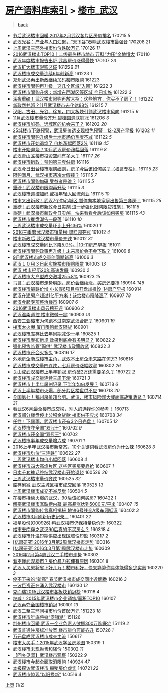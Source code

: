 [房产语料库索引](../../README.md)  > [楼市_武汉](楼市_武汉.md)
====
> [back](../README.md)

- [节后武汉楼市回暖 2017年2月武汉各片区房价排名](http://jkwz.applinzi.com/ittc/6934892941742179332.html#%E8%8A%82%E5%90%8E%E6%AD%A6%E6%B1%89%E6%A5%BC%E5%B8%82%E5%9B%9E%E6%9A%96+2017%E5%B9%B42%E6%9C%88%E6%AD%A6%E6%B1%89%E5%90%84%E7%89%87%E5%8C%BA%E6%88%BF%E4%BB%B7%E6%8E%92%E5%90%8D) 170215 *5* 
- [武汉光谷：产业与人口汇聚，“天下谷”奏响武汉楼市最强音](http://jkwz.applinzi.com/ittc/6932193046069511172.html#%E6%AD%A6%E6%B1%89%E5%85%89%E8%B0%B7%EF%BC%9A%E4%BA%A7%E4%B8%9A%E4%B8%8E%E4%BA%BA%E5%8F%A3%E6%B1%87%E8%81%9A%EF%BC%8C%E2%80%9C%E5%A4%A9%E4%B8%8B%E8%B0%B7%E2%80%9D%E5%A5%8F%E5%93%8D%E6%AD%A6%E6%B1%89%E6%A5%BC%E5%B8%82%E6%9C%80%E5%BC%BA%E9%9F%B3) 170208 *21* 
- [上周武汉三环外楼市均价跌破万元](http://jkwz.applinzi.com/ittc/6927249116001469444.html#%E4%B8%8A%E5%91%A8%E6%AD%A6%E6%B1%89%E4%B8%89%E7%8E%AF%E5%A4%96%E6%A5%BC%E5%B8%82%E5%9D%87%E4%BB%B7%E8%B7%8C%E7%A0%B4%E4%B8%87%E5%85%83) 170126 *11* 
- [2016武汉楼市TOP10｜二线最热楼市地市 万科“力压”金地恒大](http://jkwz.applinzi.com/ittc/6921296908814648324.html#2016%E6%AD%A6%E6%B1%89%E6%A5%BC%E5%B8%82TOP10%EF%BD%9C%E4%BA%8C%E7%BA%BF%E6%9C%80%E7%83%AD%E6%A5%BC%E5%B8%82%E5%9C%B0%E5%B8%82+%E4%B8%87%E7%A7%91%E2%80%9C%E5%8A%9B%E5%8E%8B%E2%80%9D%E9%87%91%E5%9C%B0%E6%81%92%E5%A4%A7) 170110  
- [武汉年度楼市报告出炉 武昌房价涨得最快](http://jkwz.applinzi.com/ittc/6920442448458548228.html#%E6%AD%A6%E6%B1%89%E5%B9%B4%E5%BA%A6%E6%A5%BC%E5%B8%82%E6%8A%A5%E5%91%8A%E5%87%BA%E7%82%89+%E6%AD%A6%E6%98%8C%E6%88%BF%E4%BB%B7%E6%B6%A8%E5%BE%97%E6%9C%80%E5%BF%AB) 170107 *23* 
- [武汉扩大楼市限购区域](http://jkwz.applinzi.com/ittc/6915735758790198277.html#%E6%AD%A6%E6%B1%89%E6%89%A9%E5%A4%A7%E6%A5%BC%E5%B8%82%E9%99%90%E8%B4%AD%E5%8C%BA%E5%9F%9F) 161226 *21* 
- [武汉楼市成交量连续6年创新高](http://jkwz.applinzi.com/ittc/6914759685915018244.html#%E6%AD%A6%E6%B1%89%E6%A5%BC%E5%B8%82%E6%88%90%E4%BA%A4%E9%87%8F%E8%BF%9E%E7%BB%AD6%E5%B9%B4%E5%88%9B%E6%96%B0%E9%AB%98) 161223 *1* 
- [郑州武汉再出新政继续加码楼市限购](http://jkwz.applinzi.com/ittc/6914727091873776645.html#%E9%83%91%E5%B7%9E%E6%AD%A6%E6%B1%89%E5%86%8D%E5%87%BA%E6%96%B0%E6%94%BF%E7%BB%A7%E7%BB%AD%E5%8A%A0%E7%A0%81%E6%A5%BC%E5%B8%82%E9%99%90%E8%B4%AD) 161223  
- [武汉楼市限购再升级，这几个区域“入围”](http://jkwz.applinzi.com/ittc/6914450127103476741.html#%E6%AD%A6%E6%B1%89%E6%A5%BC%E5%B8%82%E9%99%90%E8%B4%AD%E5%86%8D%E5%8D%87%E7%BA%A7%EF%BC%8C%E8%BF%99%E5%87%A0%E4%B8%AA%E5%8C%BA%E5%9F%9F%E2%80%9C%E5%85%A5%E5%9B%B4%E2%80%9D) 161222 *3* 
- [武汉楼市限购升级：新增东西湖区等区域 今日实施](http://jkwz.applinzi.com/ittc/6914364471043949573.html#%E6%AD%A6%E6%B1%89%E6%A5%BC%E5%B8%82%E9%99%90%E8%B4%AD%E5%8D%87%E7%BA%A7%EF%BC%9A%E6%96%B0%E5%A2%9E%E4%B8%9C%E8%A5%BF%E6%B9%96%E5%8C%BA%E7%AD%89%E5%8C%BA%E5%9F%9F+%E4%BB%8A%E6%97%A5%E5%AE%9E%E6%96%BD) 161222 *3* 
- [深夜重磅！武汉楼市限购再放大招：这些地方，你买不了房了！](http://jkwz.applinzi.com/ittc/6914363445016527877.html#%E6%B7%B1%E5%A4%9C%E9%87%8D%E7%A3%85%EF%BC%81%E6%AD%A6%E6%B1%89%E6%A5%BC%E5%B8%82%E9%99%90%E8%B4%AD%E5%86%8D%E6%94%BE%E5%A4%A7%E6%8B%9B%EF%BC%9A%E8%BF%99%E4%BA%9B%E5%9C%B0%E6%96%B9%EF%BC%8C%E4%BD%A0%E4%B9%B0%E4%B8%8D%E4%BA%86%E6%88%BF%E4%BA%86%EF%BC%81) 161222  
- [新政然并卵？11月武汉楼市去化达88%](http://jkwz.applinzi.com/ittc/6911872293478597636.html#%E6%96%B0%E6%94%BF%E7%84%B6%E5%B9%B6%E5%8D%B5%EF%BC%9F11%E6%9C%88%E6%AD%A6%E6%B1%89%E6%A5%BC%E5%B8%82%E5%8E%BB%E5%8C%96%E8%BE%BE88%25) 161215 *7* 
- [汉阳、古田、光谷、徐东，四大板块引领武汉楼市风向](http://jkwz.applinzi.com/ittc/6911797561022481413.html#%E6%B1%89%E9%98%B3%E3%80%81%E5%8F%A4%E7%94%B0%E3%80%81%E5%85%89%E8%B0%B7%E3%80%81%E5%BE%90%E4%B8%9C%EF%BC%8C%E5%9B%9B%E5%A4%A7%E6%9D%BF%E5%9D%97%E5%BC%95%E9%A2%86%E6%AD%A6%E6%B1%89%E6%A5%BC%E5%B8%82%E9%A3%8E%E5%90%91) 161215 *6* 
- [11月武汉楼市量价齐升 碧桂园蝉联销冠](http://jkwz.applinzi.com/ittc/6908581386700473348.html#11%E6%9C%88%E6%AD%A6%E6%B1%89%E6%A5%BC%E5%B8%82%E9%87%8F%E4%BB%B7%E9%BD%90%E5%8D%87+%E7%A2%A7%E6%A1%82%E5%9B%AD%E8%9D%89%E8%81%94%E9%94%80%E5%86%A0) 161206 *3* 
- [武汉楼市加码，远城区的机会来了？](http://jkwz.applinzi.com/ittc/6907075698341970949.html#%E6%AD%A6%E6%B1%89%E6%A5%BC%E5%B8%82%E5%8A%A0%E7%A0%81%EF%BC%8C%E8%BF%9C%E5%9F%8E%E5%8C%BA%E7%9A%84%E6%9C%BA%E4%BC%9A%E6%9D%A5%E4%BA%86%EF%BC%9F) 161202 *20* 
- [25城楼市下跌预警，武汉房价透支现橙色预警｜12-2房产早报](http://jkwz.applinzi.com/ittc/6906952028906849284.html#25%E5%9F%8E%E6%A5%BC%E5%B8%82%E4%B8%8B%E8%B7%8C%E9%A2%84%E8%AD%A6%EF%BC%8C%E6%AD%A6%E6%B1%89%E6%88%BF%E4%BB%B7%E9%80%8F%E6%94%AF%E7%8E%B0%E6%A9%99%E8%89%B2%E9%A2%84%E8%AD%A6%EF%BD%9C12-2%E6%88%BF%E4%BA%A7%E6%97%A9%E6%8A%A5) 161202 *11* 
- [武汉楼市限购升级后土地市场仍热度不减](http://jkwz.applinzi.com/ittc/6903369283207169029.html#%E6%AD%A6%E6%B1%89%E6%A5%BC%E5%B8%82%E9%99%90%E8%B4%AD%E5%8D%87%E7%BA%A7%E5%90%8E%E5%9C%9F%E5%9C%B0%E5%B8%82%E5%9C%BA%E4%BB%8D%E7%83%AD%E5%BA%A6%E4%B8%8D%E5%87%8F) 161122 *5* 
- [武汉楼市开始退烧了 价格涨幅回落2%](http://jkwz.applinzi.com/ittc/6902196134151193605.html#%E6%AD%A6%E6%B1%89%E6%A5%BC%E5%B8%82%E5%BC%80%E5%A7%8B%E9%80%80%E7%83%A7%E4%BA%86+%E4%BB%B7%E6%A0%BC%E6%B6%A8%E5%B9%85%E5%9B%9E%E8%90%BD2%25) 161119 *45* 
- [楼市开始退烧？10月武汉房价涨幅回落](http://jkwz.applinzi.com/ittc/6902127770099778564.html#%E6%A5%BC%E5%B8%82%E5%BC%80%E5%A7%8B%E9%80%80%E7%83%A7%EF%BC%9F10%E6%9C%88%E6%AD%A6%E6%B1%89%E6%88%BF%E4%BB%B7%E6%B6%A8%E5%B9%85%E5%9B%9E%E8%90%BD) 161119 *8* 
- [武汉青山区楼市投资空间有多大？](http://jkwz.applinzi.com/ittc/6901398032058156037.html#%E6%AD%A6%E6%B1%89%E9%9D%92%E5%B1%B1%E5%8C%BA%E6%A5%BC%E5%B8%82%E6%8A%95%E8%B5%84%E7%A9%BA%E9%97%B4%E6%9C%89%E5%A4%9A%E5%A4%A7%EF%BC%9F) 161117 *26* 
- [武汉楼市新政：禁购第三套住房](http://jkwz.applinzi.com/ittc/6900909140645250053.html#%E6%AD%A6%E6%B1%89%E6%A5%BC%E5%B8%82%E6%96%B0%E6%94%BF%EF%BC%9A%E7%A6%81%E8%B4%AD%E7%AC%AC%E4%B8%89%E5%A5%97%E4%BD%8F%E6%88%BF) 161116  
- [武汉今日出台楼市限购细则，房子今后该如何买？（权哥专栏）](http://jkwz.applinzi.com/ittc/6900828701855319044.html#%E6%AD%A6%E6%B1%89%E4%BB%8A%E6%97%A5%E5%87%BA%E5%8F%B0%E6%A5%BC%E5%B8%82%E9%99%90%E8%B4%AD%E7%BB%86%E5%88%99%EF%BC%8C%E6%88%BF%E5%AD%90%E4%BB%8A%E5%90%8E%E8%AF%A5%E5%A6%82%E4%BD%95%E4%B9%B0%EF%BC%9F%EF%BC%88%E6%9D%83%E5%93%A5%E4%B8%93%E6%A0%8F%EF%BC%89) 161115 *23* 
- [限购满月，武汉楼市遇冷or假摔？](http://jkwz.applinzi.com/ittc/6900757140527907844.html#%E9%99%90%E8%B4%AD%E6%BB%A1%E6%9C%88%EF%BC%8C%E6%AD%A6%E6%B1%89%E6%A5%BC%E5%B8%82%E9%81%87%E5%86%B7or%E5%81%87%E6%91%94%EF%BC%9F) 161115 *7* 
- [武汉楼市限购加码 受益者是谁？](http://jkwz.applinzi.com/ittc/6900736572449620996.html#%E6%AD%A6%E6%B1%89%E6%A5%BC%E5%B8%82%E9%99%90%E8%B4%AD%E5%8A%A0%E7%A0%81+%E5%8F%97%E7%9B%8A%E8%80%85%E6%98%AF%E8%B0%81%EF%BC%9F) 161115 *5* 
- [重磅！武汉楼市限购再升级](http://jkwz.applinzi.com/ittc/6900696112964305925.html#%E9%87%8D%E7%A3%85%EF%BC%81%E6%AD%A6%E6%B1%89%E6%A5%BC%E5%B8%82%E9%99%90%E8%B4%AD%E5%86%8D%E5%8D%87%E7%BA%A7) 161115 *3* 
- [武汉楼市调控加码 或挡年轻人回流创业](http://jkwz.applinzi.com/ittc/6900694701534872580.html#%E6%AD%A6%E6%B1%89%E6%A5%BC%E5%B8%82%E8%B0%83%E6%8E%A7%E5%8A%A0%E7%A0%81+%E6%88%96%E6%8C%A1%E5%B9%B4%E8%BD%BB%E4%BA%BA%E5%9B%9E%E6%B5%81%E5%88%9B%E4%B8%9A) 161115 *10* 
- [楼市又出新政！武汉7个中心城区 暂停向本地家庭出售第三套房！](http://jkwz.applinzi.com/ittc/6900627977640870916.html#%E6%A5%BC%E5%B8%82%E5%8F%88%E5%87%BA%E6%96%B0%E6%94%BF%EF%BC%81%E6%AD%A6%E6%B1%897%E4%B8%AA%E4%B8%AD%E5%BF%83%E5%9F%8E%E5%8C%BA+%E6%9A%82%E5%81%9C%E5%90%91%E6%9C%AC%E5%9C%B0%E5%AE%B6%E5%BA%AD%E5%87%BA%E5%94%AE%E7%AC%AC%E4%B8%89%E5%A5%97%E6%88%BF%EF%BC%81) 161115 *25* 
- [重磅！武汉楼市新政今日实施 进一步强化限购限贷措施！](http://jkwz.applinzi.com/ittc/6900540403203179524.html#%E9%87%8D%E7%A3%85%EF%BC%81%E6%AD%A6%E6%B1%89%E6%A5%BC%E5%B8%82%E6%96%B0%E6%94%BF%E4%BB%8A%E6%97%A5%E5%AE%9E%E6%96%BD+%E8%BF%9B%E4%B8%80%E6%AD%A5%E5%BC%BA%E5%8C%96%E9%99%90%E8%B4%AD%E9%99%90%E8%B4%B7%E6%8E%AA%E6%96%BD%EF%BC%81) 161115  
- [重磅！武汉楼市新政今日实施，快来看看今后该如何买房](http://jkwz.applinzi.com/ittc/6900511213355533317.html#%E9%87%8D%E7%A3%85%EF%BC%81%E6%AD%A6%E6%B1%89%E6%A5%BC%E5%B8%82%E6%96%B0%E6%94%BF%E4%BB%8A%E6%97%A5%E5%AE%9E%E6%96%BD%EF%BC%8C%E5%BF%AB%E6%9D%A5%E7%9C%8B%E7%9C%8B%E4%BB%8A%E5%90%8E%E8%AF%A5%E5%A6%82%E4%BD%95%E4%B9%B0%E6%88%BF) 161115 *43* 
- [武汉楼市推盘潮告一段落](http://jkwz.applinzi.com/ittc/6898795809474085892.html#%E6%AD%A6%E6%B1%89%E6%A5%BC%E5%B8%82%E6%8E%A8%E7%9B%98%E6%BD%AE%E5%91%8A%E4%B8%80%E6%AE%B5%E8%90%BD) 161110 *10* 
- [上周武汉楼市成交量环比上升136%](http://jkwz.applinzi.com/ittc/6890982752895108101.html#%E4%B8%8A%E5%91%A8%E6%AD%A6%E6%B1%89%E6%A5%BC%E5%B8%82%E6%88%90%E4%BA%A4%E9%87%8F%E7%8E%AF%E6%AF%94%E4%B8%8A%E5%8D%87136%25) 161020 *1* 
- [2016三季度武汉楼市销量榜 碧桂园夺冠](http://jkwz.applinzi.com/ittc/6888142328862082052.html#2016%E4%B8%89%E5%AD%A3%E5%BA%A6%E6%AD%A6%E6%B1%89%E6%A5%BC%E5%B8%82%E9%94%80%E9%87%8F%E6%A6%9C+%E7%A2%A7%E6%A1%82%E5%9B%AD%E5%A4%BA%E5%86%A0) 161012 *4* 
- [楼市新政后 武汉楼市量价齐跌](http://jkwz.applinzi.com/ittc/6887968850213078021.html#%E6%A5%BC%E5%B8%82%E6%96%B0%E6%94%BF%E5%90%8E+%E6%AD%A6%E6%B1%89%E6%A5%BC%E5%B8%82%E9%87%8F%E4%BB%B7%E9%BD%90%E8%B7%8C) 161012 *31* 
- [武汉楼市成交量同比下降5.9%。|10-11房产早报](http://jkwz.applinzi.com/ittc/6887640237651526660.html#%E6%AD%A6%E6%B1%89%E6%A5%BC%E5%B8%82%E6%88%90%E4%BA%A4%E9%87%8F%E5%90%8C%E6%AF%94%E4%B8%8B%E9%99%8D5.9%25%E3%80%82%7C10-11%E6%88%BF%E4%BA%A7%E6%97%A9%E6%8A%A5) 161011  
- [武汉楼市限购政策再升级！未来房价会不会下跌？](http://jkwz.applinzi.com/ittc/6886895900835709956.html#%E6%AD%A6%E6%B1%89%E6%A5%BC%E5%B8%82%E9%99%90%E8%B4%AD%E6%94%BF%E7%AD%96%E5%86%8D%E5%8D%87%E7%BA%A7%EF%BC%81%E6%9C%AA%E6%9D%A5%E6%88%BF%E4%BB%B7%E4%BC%9A%E4%B8%8D%E4%BC%9A%E4%B8%8B%E8%B7%8C%EF%BC%9F) 161009 *8* 
- [9月武汉楼市成交量创同期新高](http://jkwz.applinzi.com/ittc/6885686752425018373.html#9%E6%9C%88%E6%AD%A6%E6%B1%89%E6%A5%BC%E5%B8%82%E6%88%90%E4%BA%A4%E9%87%8F%E5%88%9B%E5%90%8C%E6%9C%9F%E6%96%B0%E9%AB%98) 161006 *3* 
- [武汉１０月３日起实施楼市限购限贷](http://jkwz.applinzi.com/ittc/6884777466341622789.html#%E6%AD%A6%E6%B1%89%EF%BC%91%EF%BC%90%E6%9C%88%EF%BC%93%E6%97%A5%E8%B5%B7%E5%AE%9E%E6%96%BD%E6%A5%BC%E5%B8%82%E9%99%90%E8%B4%AD%E9%99%90%E8%B4%B7) 161003 *13* 
- [武汉 楼市经历20年高速发展](http://jkwz.applinzi.com/ittc/6883712120033641477.html#%E6%AD%A6%E6%B1%89+%E6%A5%BC%E5%B8%82%E7%BB%8F%E5%8E%8620%E5%B9%B4%E9%AB%98%E9%80%9F%E5%8F%91%E5%B1%95) 160930 *2* 
- [武汉楼市大户型成交激增255.8%](http://jkwz.applinzi.com/ittc/6880930420937458692.html#%E6%AD%A6%E6%B1%89%E6%A5%BC%E5%B8%82%E5%A4%A7%E6%88%B7%E5%9E%8B%E6%88%90%E4%BA%A4%E6%BF%80%E5%A2%9E255.8%25) 160923 *15* 
- [马哥：武汉楼市走势明朗，房价会继续涨，买房还要抢](http://jkwz.applinzi.com/ittc/6877692806491014148.html#%E9%A9%AC%E5%93%A5%EF%BC%9A%E6%AD%A6%E6%B1%89%E6%A5%BC%E5%B8%82%E8%B5%B0%E5%8A%BF%E6%98%8E%E6%9C%97%EF%BC%8C%E6%88%BF%E4%BB%B7%E4%BC%9A%E7%BB%A7%E7%BB%AD%E6%B6%A8%EF%BC%8C%E4%B9%B0%E6%88%BF%E8%BF%98%E8%A6%81%E6%8A%A2) 160914 *146* 
- [​武汉楼市量跌价增 小长假6项目将开盘加推|9-14房产早报](http://jkwz.applinzi.com/ittc/6877634035601376261.html#%E2%80%8B%E6%AD%A6%E6%B1%89%E6%A5%BC%E5%B8%82%E9%87%8F%E8%B7%8C%E4%BB%B7%E5%A2%9E+%E5%B0%8F%E9%95%BF%E5%81%876%E9%A1%B9%E7%9B%AE%E5%B0%86%E5%BC%80%E7%9B%98%E5%8A%A0%E6%8E%A8%7C9-14%E6%88%BF%E4%BA%A7%E6%97%A9%E6%8A%A5) 160914  
- [武汉在建房产超过1亿平方米！该给楼市降降温了](http://jkwz.applinzi.com/ittc/6875240850371642372.html#%E6%AD%A6%E6%B1%89%E5%9C%A8%E5%BB%BA%E6%88%BF%E4%BA%A7%E8%B6%85%E8%BF%871%E4%BA%BF%E5%B9%B3%E6%96%B9%E7%B1%B3%EF%BC%81%E8%AF%A5%E7%BB%99%E6%A5%BC%E5%B8%82%E9%99%8D%E9%99%8D%E6%B8%A9%E4%BA%86) 160907 *78* 
- [武汉今起专项整治楼市](http://jkwz.applinzi.com/ittc/6875013388706513925.html#%E6%AD%A6%E6%B1%89%E4%BB%8A%E8%B5%B7%E4%B8%93%E9%A1%B9%E6%95%B4%E6%B2%BB%E6%A5%BC%E5%B8%82) 160907 *6* 
- [2016武汉楼市风云榜开评](http://jkwz.applinzi.com/ittc/6874581362861933572.html#2016%E6%AD%A6%E6%B1%89%E6%A5%BC%E5%B8%82%E9%A3%8E%E4%BA%91%E6%A6%9C%E5%BC%80%E8%AF%84) 160906 *2* 
- [武汉温柔调控  楼市微微一震](http://jkwz.applinzi.com/ittc/6873582882618082308.html#%E6%AD%A6%E6%B1%89%E6%B8%A9%E6%9F%94%E8%B0%83%E6%8E%A7++%E6%A5%BC%E5%B8%82%E5%BE%AE%E5%BE%AE%E4%B8%80%E9%9C%87) 160903 *13* 
- [西安三亚楼市为何跑不过南京武汉合肥？](http://jkwz.applinzi.com/ittc/6872939293110174724.html#%E8%A5%BF%E5%AE%89%E4%B8%89%E4%BA%9A%E6%A5%BC%E5%B8%82%E4%B8%BA%E4%BD%95%E8%B7%91%E4%B8%8D%E8%BF%87%E5%8D%97%E4%BA%AC%E6%AD%A6%E6%B1%89%E5%90%88%E8%82%A5%EF%BC%9F) 160901 *19* 
- [楼市太火爆 厦门限购武汉限贷](http://jkwz.applinzi.com/ittc/6872836123230995461.html#%E6%A5%BC%E5%B8%82%E5%A4%AA%E7%81%AB%E7%88%86+%E5%8E%A6%E9%97%A8%E9%99%90%E8%B4%AD%E6%AD%A6%E6%B1%89%E9%99%90%E8%B4%B7) 160901  
- [武汉楼市库存比去年同期减少一半](http://jkwz.applinzi.com/ittc/6870102449678976004.html#%E6%AD%A6%E6%B1%89%E6%A5%BC%E5%B8%82%E5%BA%93%E5%AD%98%E6%AF%94%E5%8E%BB%E5%B9%B4%E5%90%8C%E6%9C%9F%E5%87%8F%E5%B0%91%E4%B8%80%E5%8D%8A) 160825 *1* 
- [武汉楼市发布新规 效果到底会有多明显？](http://jkwz.applinzi.com/ittc/6869317038778090501.html#%E6%AD%A6%E6%B1%89%E6%A5%BC%E5%B8%82%E5%8F%91%E5%B8%83%E6%96%B0%E8%A7%84+%E6%95%88%E6%9E%9C%E5%88%B0%E5%BA%95%E4%BC%9A%E6%9C%89%E5%A4%9A%E6%98%8E%E6%98%BE%EF%BC%9F) 160822 *2* 
- [强化预售监管“逼供” 武汉楼市政策收紧](http://jkwz.applinzi.com/ittc/6869121239976772612.html#%E5%BC%BA%E5%8C%96%E9%A2%84%E5%94%AE%E7%9B%91%E7%AE%A1%E2%80%9C%E9%80%BC%E4%BE%9B%E2%80%9D+%E6%AD%A6%E6%B1%89%E6%A5%BC%E5%B8%82%E6%94%BF%E7%AD%96%E6%94%B6%E7%B4%A7) 160822 *3* 
- [武汉楼市还会火多久](http://jkwz.applinzi.com/ittc/6866929414788613125.html#%E6%AD%A6%E6%B1%89%E6%A5%BC%E5%B8%82%E8%BF%98%E4%BC%9A%E7%81%AB%E5%A4%9A%E4%B9%85) 160816 *17* 
- [外地房企渐成楼市主角，武汉本土房企未来路在何方?](http://jkwz.applinzi.com/ittc/6866875106634236932.html#%E5%A4%96%E5%9C%B0%E6%88%BF%E4%BC%81%E6%B8%90%E6%88%90%E6%A5%BC%E5%B8%82%E4%B8%BB%E8%A7%92%EF%BC%8C%E6%AD%A6%E6%B1%89%E6%9C%AC%E5%9C%9F%E6%88%BF%E4%BC%81%E6%9C%AA%E6%9D%A5%E8%B7%AF%E5%9C%A8%E4%BD%95%E6%96%B9%3F) 160816  
- [武汉楼市成交量四连跌，七月房价涨幅收窄](http://jkwz.applinzi.com/ittc/6861679209688335364.html#%E6%AD%A6%E6%B1%89%E6%A5%BC%E5%B8%82%E6%88%90%E4%BA%A4%E9%87%8F%E5%9B%9B%E8%BF%9E%E8%B7%8C%EF%BC%8C%E4%B8%83%E6%9C%88%E6%88%BF%E4%BB%B7%E6%B6%A8%E5%B9%85%E6%94%B6%E7%AA%84) 160802 *26* 
- [关山成武汉楼市上半年销冠 房价破2万还需要多久？](http://jkwz.applinzi.com/ittc/6857731061232174084.html#%E5%85%B3%E5%B1%B1%E6%88%90%E6%AD%A6%E6%B1%89%E6%A5%BC%E5%B8%82%E4%B8%8A%E5%8D%8A%E5%B9%B4%E9%94%80%E5%86%A0+%E6%88%BF%E4%BB%B7%E7%A0%B42%E4%B8%87%E8%BF%98%E9%9C%80%E8%A6%81%E5%A4%9A%E4%B9%85%EF%BC%9F) 160722 *2* 
- [武汉楼市成交量连续三周下滑](http://jkwz.applinzi.com/ittc/6857319629306987525.html#%E6%AD%A6%E6%B1%89%E6%A5%BC%E5%B8%82%E6%88%90%E4%BA%A4%E9%87%8F%E8%BF%9E%E7%BB%AD%E4%B8%89%E5%91%A8%E4%B8%8B%E6%BB%91) 160721 *3* 
- [武汉楼市上半年屡创记录 下半年如何发展？](http://jkwz.applinzi.com/ittc/6856183636340245508.html#%E6%AD%A6%E6%B1%89%E6%A5%BC%E5%B8%82%E4%B8%8A%E5%8D%8A%E5%B9%B4%E5%B1%A1%E5%88%9B%E8%AE%B0%E5%BD%95+%E4%B8%8B%E5%8D%8A%E5%B9%B4%E5%A6%82%E4%BD%95%E5%8F%91%E5%B1%95%EF%BC%9F) 160718 *6* 
- [武汉上半年楼市火爆，部分片区楼盘供不应](http://jkwz.applinzi.com/ittc/6856110258384274436.html#%E6%AD%A6%E6%B1%89%E4%B8%8A%E5%8D%8A%E5%B9%B4%E6%A5%BC%E5%B8%82%E7%81%AB%E7%88%86%EF%BC%8C%E9%83%A8%E5%88%86%E7%89%87%E5%8C%BA%E6%A5%BC%E7%9B%98%E4%BE%9B%E4%B8%8D%E5%BA%94) 160718 *20* 
- [全国第七！福州房价超合肥、武汉，楼市风险加大或面临政策收紧？](http://jkwz.applinzi.com/ittc/6854796263995999237.html#%E5%85%A8%E5%9B%BD%E7%AC%AC%E4%B8%83%EF%BC%81%E7%A6%8F%E5%B7%9E%E6%88%BF%E4%BB%B7%E8%B6%85%E5%90%88%E8%82%A5%E3%80%81%E6%AD%A6%E6%B1%89%EF%BC%8C%E6%A5%BC%E5%B8%82%E9%A3%8E%E9%99%A9%E5%8A%A0%E5%A4%A7%E6%88%96%E9%9D%A2%E4%B8%B4%E6%94%BF%E7%AD%96%E6%94%B6%E7%B4%A7%EF%BC%9F) 160714 *21* 
- [看武汉6月最全楼市成交榜，别人的选择你的参考！](http://jkwz.applinzi.com/ittc/6853994086725583877.html#%E7%9C%8B%E6%AD%A6%E6%B1%896%E6%9C%88%E6%9C%80%E5%85%A8%E6%A5%BC%E5%B8%82%E6%88%90%E4%BA%A4%E6%A6%9C%EF%BC%8C%E5%88%AB%E4%BA%BA%E7%9A%84%E9%80%89%E6%8B%A9%E4%BD%A0%E7%9A%84%E5%8F%82%E8%80%83%EF%BC%81) 160713  
- [武汉部分楼盘停止公积金贷款 楼市供不应求](http://jkwz.applinzi.com/ittc/6852400307736413188.html#%E6%AD%A6%E6%B1%89%E9%83%A8%E5%88%86%E6%A5%BC%E7%9B%98%E5%81%9C%E6%AD%A2%E5%85%AC%E7%A7%AF%E9%87%91%E8%B4%B7%E6%AC%BE+%E6%A5%BC%E5%B8%82%E4%BE%9B%E4%B8%8D%E5%BA%94%E6%B1%82) 160708 *34* 
- [任性！下暴雨，武汉楼市还有3个日光盘！](http://jkwz.applinzi.com/ittc/6851429198002127877.html#%E4%BB%BB%E6%80%A7%EF%BC%81%E4%B8%8B%E6%9A%B4%E9%9B%A8%EF%BC%8C%E6%AD%A6%E6%B1%89%E6%A5%BC%E5%B8%82%E8%BF%98%E6%9C%893%E4%B8%AA%E6%97%A5%E5%85%89%E7%9B%98%EF%BC%81) 160705 *12* 
- [武汉楼市夺全国“双冠王”](http://jkwz.applinzi.com/ittc/6850160207526888452.html#%E6%AD%A6%E6%B1%89%E6%A5%BC%E5%B8%82%E5%A4%BA%E5%85%A8%E5%9B%BD%E2%80%9C%E5%8F%8C%E5%86%A0%E7%8E%8B%E2%80%9D) 160702 *9* 
- [武汉楼市获全国“双冠王”](http://jkwz.applinzi.com/ittc/6850143979399808004.html#%E6%AD%A6%E6%B1%89%E6%A5%BC%E5%B8%82%E8%8E%B7%E5%85%A8%E5%9B%BD%E2%80%9C%E5%8F%8C%E5%86%A0%E7%8E%8B%E2%80%9D) 160702  
- [武汉楼市半年成交量增六成](http://jkwz.applinzi.com/ittc/6849815538821497860.html#%E6%AD%A6%E6%B1%89%E6%A5%BC%E5%B8%82%E5%8D%8A%E5%B9%B4%E6%88%90%E4%BA%A4%E9%87%8F%E5%A2%9E%E5%85%AD%E6%88%90) 160701 *1* 
- [2016上半年武汉楼市新常态，10个关键词看武汉房价为什么辣](http://jkwz.applinzi.com/ittc/6848698165137769477.html#2016%E4%B8%8A%E5%8D%8A%E5%B9%B4%E6%AD%A6%E6%B1%89%E6%A5%BC%E5%B8%82%E6%96%B0%E5%B8%B8%E6%80%81%EF%BC%8C10%E4%B8%AA%E5%85%B3%E9%94%AE%E8%AF%8D%E7%9C%8B%E6%AD%A6%E6%B1%89%E6%88%BF%E4%BB%B7%E4%B8%BA%E4%BB%80%E4%B9%88%E8%BE%A3) 160628 *3* 
- [武汉楼市均价“三连跌”](http://jkwz.applinzi.com/ittc/6846398899002278917.html#%E6%AD%A6%E6%B1%89%E6%A5%BC%E5%B8%82%E5%9D%87%E4%BB%B7%E2%80%9C%E4%B8%89%E8%BF%9E%E8%B7%8C%E2%80%9D) 160622 *27* 
- [上周武汉楼市均价小幅回落](http://jkwz.applinzi.com/ittc/6841167187259425796.html#%E4%B8%8A%E5%91%A8%E6%AD%A6%E6%B1%89%E6%A5%BC%E5%B8%82%E5%9D%87%E4%BB%B7%E5%B0%8F%E5%B9%85%E5%9B%9E%E8%90%BD) 160608 *4* 
- [武汉楼市四大高烧片区 这些区买房要靠抢](http://jkwz.applinzi.com/ittc/6841061275630830596.html#%E6%AD%A6%E6%B1%89%E6%A5%BC%E5%B8%82%E5%9B%9B%E5%A4%A7%E9%AB%98%E7%83%A7%E7%89%87%E5%8C%BA+%E8%BF%99%E4%BA%9B%E5%8C%BA%E4%B9%B0%E6%88%BF%E8%A6%81%E9%9D%A0%E6%8A%A2) 160607 *1* 
- [日卖千套神话终结武汉楼市开始退烧](http://jkwz.applinzi.com/ittc/6836402043442709508.html#%E6%97%A5%E5%8D%96%E5%8D%83%E5%A5%97%E7%A5%9E%E8%AF%9D%E7%BB%88%E7%BB%93%E6%AD%A6%E6%B1%89%E6%A5%BC%E5%B8%82%E5%BC%80%E5%A7%8B%E9%80%80%E7%83%A7) 160526 *26* 
- [上周武汉楼市量价齐跌](http://jkwz.applinzi.com/ittc/6836056337037149188.html#%E4%B8%8A%E5%91%A8%E6%AD%A6%E6%B1%89%E6%A5%BC%E5%B8%82%E9%87%8F%E4%BB%B7%E9%BD%90%E8%B7%8C) 160525 *32* 
- [库存剧减 武汉主城区楼市成交回落](http://jkwz.applinzi.com/ittc/6835965370179257349.html#%E5%BA%93%E5%AD%98%E5%89%A7%E5%87%8F+%E6%AD%A6%E6%B1%89%E4%B8%BB%E5%9F%8E%E5%8C%BA%E6%A5%BC%E5%B8%82%E6%88%90%E4%BA%A4%E5%9B%9E%E8%90%BD) 160525 *13* 
- [上周武汉楼市成交不减反增](http://jkwz.applinzi.com/ittc/6828183035979498501.html#%E4%B8%8A%E5%91%A8%E6%AD%A6%E6%B1%89%E6%A5%BC%E5%B8%82%E6%88%90%E4%BA%A4%E4%B8%8D%E5%87%8F%E5%8F%8D%E5%A2%9E) 160504 *5* 
- [在楼市持续火爆的武汉，90后该如何买房?](http://jkwz.applinzi.com/ittc/6823967251220677637.html#%E5%9C%A8%E6%A5%BC%E5%B8%82%E6%8C%81%E7%BB%AD%E7%81%AB%E7%88%86%E7%9A%84%E6%AD%A6%E6%B1%89%EF%BC%8C90%E5%90%8E%E8%AF%A5%E5%A6%82%E4%BD%95%E4%B9%B0%E6%88%BF%3F) 160422 *1* 
- [解密武汉楼市涨跌榜内幕 最高暴涨达到5000元/平米](http://jkwz.applinzi.com/ittc/6818267721758147588.html#%E8%A7%A3%E5%AF%86%E6%AD%A6%E6%B1%89%E6%A5%BC%E5%B8%82%E6%B6%A8%E8%B7%8C%E6%A6%9C%E5%86%85%E5%B9%95+%E6%9C%80%E9%AB%98%E6%9A%B4%E6%B6%A8%E8%BE%BE%E5%88%B05000%E5%85%83%2F%E5%B9%B3%E7%B1%B3) 160407 *15* 
- [武汉楼市限购传言真相揭秘 地铁6号线全A级车厢抵汉](http://jkwz.applinzi.com/ittc/6816568713335538693.html#%E6%AD%A6%E6%B1%89%E6%A5%BC%E5%B8%82%E9%99%90%E8%B4%AD%E4%BC%A0%E8%A8%80%E7%9C%9F%E7%9B%B8%E6%8F%AD%E7%A7%98+%E5%9C%B0%E9%93%816%E5%8F%B7%E7%BA%BF%E5%85%A8A%E7%BA%A7%E8%BD%A6%E5%8E%A2%E6%8A%B5%E6%B1%89) 160402 *3* 
- [武汉楼市3月刷新历史记录...](http://jkwz.applinzi.com/ittc/6816248711784956932.html#%E6%AD%A6%E6%B1%89%E6%A5%BC%E5%B8%823%E6%9C%88%E5%88%B7%E6%96%B0%E5%8E%86%E5%8F%B2%E8%AE%B0%E5%BD%95...) 160401 *22* 
- [福星股份(000926):料武汉楼市仍保持量稳价升](http://jkwz.applinzi.com/ittc/6812431845031412741.html#%E7%A6%8F%E6%98%9F%E8%82%A1%E4%BB%BD%28000926%29%3A%E6%96%99%E6%AD%A6%E6%B1%89%E6%A5%BC%E5%B8%82%E4%BB%8D%E4%BF%9D%E6%8C%81%E9%87%8F%E7%A8%B3%E4%BB%B7%E5%8D%87) 160322  
- [楼市去库存之武汉90后真的不买房么？](http://jkwz.applinzi.com/ittc/6810956791634461701.html#%E6%A5%BC%E5%B8%82%E5%8E%BB%E5%BA%93%E5%AD%98%E4%B9%8B%E6%AD%A6%E6%B1%8990%E5%90%8E%E7%9C%9F%E7%9A%84%E4%B8%8D%E4%B9%B0%E6%88%BF%E4%B9%88%EF%BC%9F) 160318 *4* 
- [武汉楼市升温短期供应出现区域性短缺](http://jkwz.applinzi.com/ittc/6810581843564823556.html#%E6%AD%A6%E6%B1%89%E6%A5%BC%E5%B8%82%E5%8D%87%E6%B8%A9%E7%9F%AD%E6%9C%9F%E4%BE%9B%E5%BA%94%E5%87%BA%E7%8E%B0%E5%8C%BA%E5%9F%9F%E6%80%A7%E7%9F%AD%E7%BC%BA) 160317 *2* 
- [[亿房研究]2016年3月第2周武汉楼市走势](http://jkwz.applinzi.com/ittc/6810205235406439428.html#%5B%E4%BA%BF%E6%88%BF%E7%A0%94%E7%A9%B6%5D2016%E5%B9%B43%E6%9C%88%E7%AC%AC2%E5%91%A8%E6%AD%A6%E6%B1%89%E6%A5%BC%E5%B8%82%E8%B5%B0%E5%8A%BF) 160316  
- [[亿房研究]2016年3月第1周武汉楼市走势](http://jkwz.applinzi.com/ittc/6807548810347676676.html#%5B%E4%BA%BF%E6%88%BF%E7%A0%94%E7%A9%B6%5D2016%E5%B9%B43%E6%9C%88%E7%AC%AC1%E5%91%A8%E6%AD%A6%E6%B1%89%E6%A5%BC%E5%B8%82%E8%B5%B0%E5%8A%BF) 160309  
- [2016年2月第4周武汉二手楼市走势](http://jkwz.applinzi.com/ittc/6804934025022014468.html#2016%E5%B9%B42%E6%9C%88%E7%AC%AC4%E5%91%A8%E6%AD%A6%E6%B1%89%E4%BA%8C%E6%89%8B%E6%A5%BC%E5%B8%82%E8%B5%B0%E5%8A%BF) 160302  
- [看不懂武汉楼市？房价暴力拉伸有原因](http://jkwz.applinzi.com/ittc/6804619078723437573.html#%E7%9C%8B%E4%B8%8D%E6%87%82%E6%AD%A6%E6%B1%89%E6%A5%BC%E5%B8%82%EF%BC%9F%E6%88%BF%E4%BB%B7%E6%9A%B4%E5%8A%9B%E6%8B%89%E4%BC%B8%E6%9C%89%E5%8E%9F%E5%9B%A0) 160301 *8* 
- [武汉人买房将省下好几万！楼市利好，快来算算你具体能得多少实惠](http://jkwz.applinzi.com/ittc/6800822415298921477.html#%E6%AD%A6%E6%B1%89%E4%BA%BA%E4%B9%B0%E6%88%BF%E5%B0%86%E7%9C%81%E4%B8%8B%E5%A5%BD%E5%87%A0%E4%B8%87%EF%BC%81%E6%A5%BC%E5%B8%82%E5%88%A9%E5%A5%BD%EF%BC%8C%E5%BF%AB%E6%9D%A5%E7%AE%97%E7%AE%97%E4%BD%A0%E5%85%B7%E4%BD%93%E8%83%BD%E5%BE%97%E5%A4%9A%E5%B0%91%E5%AE%9E%E6%83%A0) 160220 *3* 
- [停不下来的“新高” 春节武汉楼市成交同比近翻番](http://jkwz.applinzi.com/ittc/6799355876297147397.html#%E5%81%9C%E4%B8%8D%E4%B8%8B%E6%9D%A5%E7%9A%84%E2%80%9C%E6%96%B0%E9%AB%98%E2%80%9D+%E6%98%A5%E8%8A%82%E6%AD%A6%E6%B1%89%E6%A5%BC%E5%B8%82%E6%88%90%E4%BA%A4%E5%90%8C%E6%AF%94%E8%BF%91%E7%BF%BB%E7%95%AA) 160216 *3* 
- [一波巨资正在涌入武汉楼市](http://jkwz.applinzi.com/ittc/6793016264620508164.html#%E4%B8%80%E6%B3%A2%E5%B7%A8%E8%B5%84%E6%AD%A3%E5%9C%A8%E6%B6%8C%E5%85%A5%E6%AD%A6%E6%B1%89%E6%A5%BC%E5%B8%82) 160130 *12* 
- [克而瑞2015武汉楼市各板块销冠榜](http://jkwz.applinzi.com/ittc/6788607830542255109.html#%E5%85%8B%E8%80%8C%E7%91%9E2015%E6%AD%A6%E6%B1%89%E6%A5%BC%E5%B8%82%E5%90%84%E6%9D%BF%E5%9D%97%E9%94%80%E5%86%A0%E6%A6%9C) 160118 *4* 
- [权威！2015年武汉楼市企业销售/面积TOP10](http://jkwz.applinzi.com/ittc/6784510374825165829.html#%E6%9D%83%E5%A8%81%EF%BC%812015%E5%B9%B4%E6%AD%A6%E6%B1%89%E6%A5%BC%E5%B8%82%E4%BC%81%E4%B8%9A%E9%94%80%E5%94%AE%2F%E9%9D%A2%E7%A7%AFTOP10) 160107  
- [武汉再夺全国楼市销冠](http://jkwz.applinzi.com/ittc/6782180002166735876.html#%E6%AD%A6%E6%B1%89%E5%86%8D%E5%A4%BA%E5%85%A8%E5%9B%BD%E6%A5%BC%E5%B8%82%E9%94%80%E5%86%A0) 160101 *13* 
- [武汉二至三环间楼市均价首破万元](http://jkwz.applinzi.com/ittc/6778818102557148165.html#%E6%AD%A6%E6%B1%89%E4%BA%8C%E8%87%B3%E4%B8%89%E7%8E%AF%E9%97%B4%E6%A5%BC%E5%B8%82%E5%9D%87%E4%BB%B7%E9%A6%96%E7%A0%B4%E4%B8%87%E5%85%83) 151223 *18* 
- [武汉楼市年底将掀“促销潮”](http://jkwz.applinzi.com/ittc/6768910816707609604.html#%E6%AD%A6%E6%B1%89%E6%A5%BC%E5%B8%82%E5%B9%B4%E5%BA%95%E5%B0%86%E6%8E%80%E2%80%9C%E4%BF%83%E9%94%80%E6%BD%AE%E2%80%9D) 151126  
- [荆州楼市回暖 武汉一企业负责人欲掷300万购豪宅](http://jkwz.applinzi.com/ittc/6766336414224745476.html#%E8%8D%86%E5%B7%9E%E6%A5%BC%E5%B8%82%E5%9B%9E%E6%9A%96+%E6%AD%A6%E6%B1%89%E4%B8%80%E4%BC%81%E4%B8%9A%E8%B4%9F%E8%B4%A3%E4%BA%BA%E6%AC%B2%E6%8E%B7300%E4%B8%87%E8%B4%AD%E8%B1%AA%E5%AE%85) 151119 *2* 
- [武汉普通住房标准放宽 楼市量价可能齐升](http://jkwz.applinzi.com/ittc/547650611436940063.html#%E6%AD%A6%E6%B1%89%E6%99%AE%E9%80%9A%E4%BD%8F%E6%88%BF%E6%A0%87%E5%87%86%E6%94%BE%E5%AE%BD+%E6%A5%BC%E5%B8%82%E9%87%8F%E4%BB%B7%E5%8F%AF%E8%83%BD%E9%BD%90%E5%8D%87) 150726 *1* 
- [万元盘成武汉楼市成交主流](http://jkwz.applinzi.com/ittc/547650611413648120.html#%E4%B8%87%E5%85%83%E7%9B%98%E6%88%90%E6%AD%A6%E6%B1%89%E6%A5%BC%E5%B8%82%E6%88%90%E4%BA%A4%E4%B8%BB%E6%B5%81) 150617  
- [楼市大买手：2015年武汉学区房地图](http://jkwz.applinzi.com/ittc/547650611398561603.html#%E6%A5%BC%E5%B8%82%E5%A4%A7%E4%B9%B0%E6%89%8B%EF%BC%9A2015%E5%B9%B4%E6%AD%A6%E6%B1%89%E5%AD%A6%E5%8C%BA%E6%88%BF%E5%9C%B0%E5%9B%BE) 150319 *1* 
- [武汉楼市未现抛售和降价](http://jkwz.applinzi.com/ittc/547650611396399808.html#%E6%AD%A6%E6%B1%89%E6%A5%BC%E5%B8%82%E6%9C%AA%E7%8E%B0%E6%8A%9B%E5%94%AE%E5%92%8C%E9%99%8D%E4%BB%B7) 150302 *11* 
- [【回乡见闻】武汉楼市观察](http://jkwz.applinzi.com/ittc/547650611389951138.html#%E3%80%90%E5%9B%9E%E4%B9%A1%E8%A7%81%E9%97%BB%E3%80%91%E6%AD%A6%E6%B1%89%E6%A5%BC%E5%B8%82%E8%A7%82%E5%AF%9F) 150222 *9* 
- [武汉楼市今起全面取消限购](http://jkwz.applinzi.com/ittc/547650611375780367.html#%E6%AD%A6%E6%B1%89%E6%A5%BC%E5%B8%82%E4%BB%8A%E8%B5%B7%E5%85%A8%E9%9D%A2%E5%8F%96%E6%B6%88%E9%99%90%E8%B4%AD) 140924 *47* 
- [本报探访武汉楼市 揭秘房价虚实](http://jkwz.applinzi.com/ittc/547650611367637021.html#%E6%9C%AC%E6%8A%A5%E6%8E%A2%E8%AE%BF%E6%AD%A6%E6%B1%89%E6%A5%BC%E5%B8%82+%E6%8F%AD%E7%A7%98%E6%88%BF%E4%BB%B7%E8%99%9A%E5%AE%9E) 140721 *22* 
- [武汉楼市惊现“以旧换新”](http://jkwz.applinzi.com/ittc/547650611364193352.html#%E6%AD%A6%E6%B1%89%E6%A5%BC%E5%B8%82%E6%83%8A%E7%8E%B0%E2%80%9C%E4%BB%A5%E6%97%A7%E6%8D%A2%E6%96%B0%E2%80%9D) 140516 *4* 


 [上页](楼市_武汉.md)           (1/2)